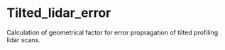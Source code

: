 # Tilted_lidar_error
Calculation of geometrical factor for error propragation of tilted profiling lidar scans.
